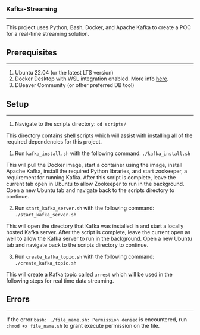 ### Kafka-Streaming
-------------------
This project uses Python, Bash, Docker, and Apache Kafka to create a POC for a real-time streaming solution.

## Prerequisites
-------------------
1. Ubuntu 22.04 (or the latest LTS version)
2. Docker Desktop with WSL integration enabled. More info [here](https://docs.docker.com/desktop/wsl/).
3. DBeaver Community (or other preferred DB tool)

## Setup
-------------------
1. Navigate to the scripts directory: `cd scripts/`

This directory contains shell scripts which will assist with installing all of the required dependencies for this project.

1. Run `kafka_install.sh` with the following command: `./kafka_install.sh`

This will pull the Docker image, start a container using the image, install Apache Kafka, install the required Python libraries, and start zookeeper, a requirement for running Kafka. After this script is complete, leave the current tab open in Ubuntu to allow Zookeeper to run in the background. Open a new Ubuntu tab and navigate back to the scripts directory to continue.

2. Run `start_kafka_server.sh` with the following command: `./start_kafka_server.sh`

This will open the directory that Kafka was installed in and start a locally hosted Kafka server. After the script is complete, leave the current open as well to allow the Kafka server to run in the background. Open a new Ubuntu tab and navigate back to the scripts directory to continue.

3. Run `create_kafka_topic.sh` with the following command: `./create_kafka_topic.sh`

This will create a Kafka topic called `arrest` which will be used in the following steps for real time data streaming.

## Errors
----------------------
If the error `bash: ./file_name.sh: Permission denied` is encountered, run `chmod +x file_name.sh` to grant execute permission on the file.